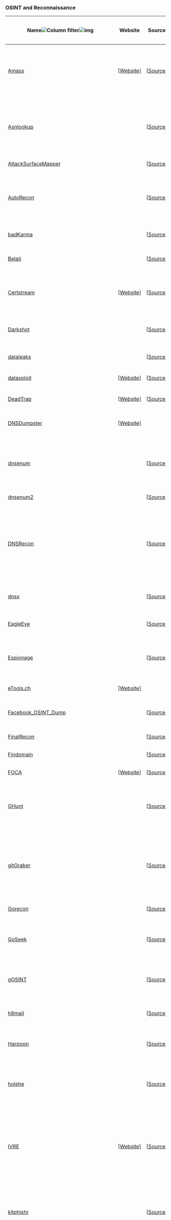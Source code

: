 ### OSINT and Reconnaissance

| Name![Column filter](https://inventory.raw.pm/js/vendor/tablefilter/style/themes/icn_filter.gif)![img](https://inventory.raw.pm/js/vendor/tablefilter/style/themes/blank.png) | Website                                                      | Source                                                       | Description![Column filter](https://inventory.raw.pm/js/vendor/tablefilter/style/themes/icn_filter.gif) | Programming language![Column filter](https://inventory.raw.pm/js/vendor/tablefilter/style/themes/icn_filter.gif) | Price![Column filter](https://inventory.raw.pm/js/vendor/tablefilter/style/themes/icn_filter.gif) | Online![Column filter](https://inventory.raw.pm/js/vendor/tablefilter/style/themes/icn_filter.gif) |
| ------------------------------------------------------------ | ------------------------------------------------------------ | ------------------------------------------------------------ | ------------------------------------------------------------ | ------------------------------------------------------------ | ------------------------------------------------------------ | ------------------------------------------------------------ |
| [Amass](https://inventory.raw.pm/tools.html#Amass)           | [[Website\]](https://www.owasp.org/index.php/OWASP_Amass_Project) | [[Source\]](https://github.com/OWASP/Amass/)                 | DNS enumeration and network mapping tool suite: scraping, recursive brute forcing, crawling web archives, reverse DNS sweeping | Go                                                           | Free                                                         | False                                                        |
| [Asnlookup](https://inventory.raw.pm/tools.html#Asnlookup)   |                                                              | [[Source\]](https://github.com/yassineaboukir/Asnlookup)     | Leverage ASN to look up IP addresses (IPv4 & IPv6) owned by a specific organization for reconnaissance purposes, then run port scanning on it | Python                                                       | Free                                                         | False                                                        |
| [AttackSurfaceMapper](https://inventory.raw.pm/tools.html#AttackSurfaceMapper) |                                                              | [[Source\]](https://github.com/superhedgy/AttackSurfaceMapper) | Subdomain enumerator                                         | Python                                                       | Free                                                         | False                                                        |
| [AutoRecon](https://inventory.raw.pm/tools.html#AutoRecon)   |                                                              | [[Source\]](https://github.com/Tib3rius/AutoRecon)           | Multi-threaded network reconnaissance tool which performs automated enumeration of services | Python                                                       | Free                                                         | False                                                        |
| [badKarma](https://inventory.raw.pm/tools.html#badKarma)     |                                                              | [[Source\]](https://github.com/r3vn/badKarma)                | Advanced network reconnaissance tool                         | Python                                                       | Free                                                         | False                                                        |
| [Belati](https://inventory.raw.pm/tools.html#Belati)         |                                                              | [[Source\]](https://github.com/aancw/Belati)                 | OSINT tool, collect data and document actively or passively  | Python                                                       | Free                                                         | False                                                        |
| [Certstream](https://inventory.raw.pm/tools.html#Certstream) | [[Website\]](https://certstream.calidog.io/)                 | [[Source\]](https://github.com/CaliDog/certstream-server)    | Intelligence feed that gives real-time updates from the Certificate Transparency Log network | Elixir                                                       | Free                                                         | False                                                        |
| [Darkshot](https://inventory.raw.pm/tools.html#Darkshot)     |                                                              | [[Source\]](https://github.com/mxrch/darkshot)               | Lightshot scraper with multi-threaded OCR and auto categorizing screenshots | Python                                                       | Free                                                         | False                                                        |
| [dataleaks](https://inventory.raw.pm/tools.html#dataleaks)   |                                                              | [[Source\]](https://github.com/jeisonbeast/dataleaks)        | Self-hosted data breach search engine                        | PHP                                                          | Free                                                         | False                                                        |
| [datasploit](https://inventory.raw.pm/tools.html#datasploit) | [[Website\]](https://datasploit.github.io/datasploit/)       | [[Source\]](https://github.com/DataSploit/datasploit)        | OSINT framework, find, aggregate and export data             | Python                                                       | Free                                                         | False                                                        |
| [DeadTrap](https://inventory.raw.pm/tools.html#DeadTrap)     | [[Website\]](https://chr0m0s0m3s.github.io/DeadTrapv2/)      | [[Source\]](https://github.com/Chr0m0s0m3s/DeadTrapv2)       | Track down footprints of a phone number                      | Python                                                       | Free                                                         | False                                                        |
| [DNSDumpster](https://inventory.raw.pm/tools.html#DNSDumpster) | [[Website\]](https://dnsdumpster.com/)                       |                                                              | Domain research tool that can discover hosts related to a domain |                                                              | Free                                                         | True                                                         |
| [dnsenum](https://inventory.raw.pm/tools.html#dnsenum)       |                                                              | [[Source\]](https://github.com/fwaeytens/dnsenum)            | DNS reconnaissance tool: AXFR, DNS records enumeration, subdomain bruteforce, range reverse lookup | Perl                                                         | Free                                                         | False                                                        |
| [dnsenum2](https://inventory.raw.pm/tools.html#dnsenum2)     |                                                              | [[Source\]](https://github.com/SparrowOchon/dnsenum2)        | Continuation of dnsenum project                              | Perl                                                         | Free                                                         | False                                                        |
| [DNSRecon](https://inventory.raw.pm/tools.html#DNSRecon)     |                                                              | [[Source\]](https://github.com/darkoperator/dnsrecon)        | DNS reconnaissance tool: AXFR, DNS records enumeration, TLD expansion, wildcard resolution, subdomain bruteforce, PTR record lookup, check for cached records | Python                                                       | Free                                                         | False                                                        |
| [dnsx](https://inventory.raw.pm/tools.html#dnsx)             |                                                              | [[Source\]](https://github.com/projectdiscovery/dnsx)        | Multi-purpose DNS toolkit allow to run multiple DNS queries  | Go                                                           | Free                                                         | False                                                        |
| [EagleEye](https://inventory.raw.pm/tools.html#EagleEye)     |                                                              | [[Source\]](https://github.com/ThoughtfulDev/EagleEye)       | Image recognition on instagram, facebook and twitter         | Python                                                       | Free                                                         | False                                                        |
| [Espionage](https://inventory.raw.pm/tools.html#Espionage)   |                                                              | [[Source\]](https://github.com/iAbdullahMughal/espionage)    | Domain information gathering: whois, history, dns records, web technologies, records | Python                                                       | Free                                                         | False                                                        |
| [eTools.ch](https://inventory.raw.pm/tools.html#eTools.ch)   | [[Website\]](https://www.etools.ch/)                         |                                                              | Metasearch engine, query 16 search engines in parallel       |                                                              | Free                                                         | True                                                         |
| [Facebook_OSINT_Dump](https://inventory.raw.pm/tools.html#Facebook_OSINT_Dump) |                                                              | [[Source\]](https://github.com/TheCyberViking/Facebook_OSINT_Dump) | OSINT tool, facebook profile dumper, windows and chrome only | Shell                                                        | Free                                                         | False                                                        |
| [FinalRecon](https://inventory.raw.pm/tools.html#FinalRecon) |                                                              | [[Source\]](https://github.com/thewhiteh4t/FinalRecon)       | Web reconnaissance script                                    | Python                                                       | Free                                                         | False                                                        |
| [Findomain](https://inventory.raw.pm/tools.html#Findomain)   |                                                              | [[Source\]](https://github.com/Edu4rdSHL/findomain)          | Fast subdomain enumerator                                    | Rust                                                         | Free                                                         | False                                                        |
| [FOCA](https://inventory.raw.pm/tools.html#FOCA)             | [[Website\]](https://www.elevenpaths.com/labstools/foca/index.html) | [[Source\]](https://github.com/ElevenPaths/FOCA)             | OSINT framework and metadata analyser                        | Csharp                                                       | Free                                                         | False                                                        |
| [GHunt](https://inventory.raw.pm/tools.html#GHunt)           |                                                              | [[Source\]](https://github.com/mxrch/GHunt)                  | Investigate Google accounts with emails and find name, usernames, Youtube Channel, probable location, Maps reviews, etc. | Python                                                       | Free                                                         | False                                                        |
| [gitGraber](https://inventory.raw.pm/tools.html#gitGraber)   |                                                              | [[Source\]](https://github.com/hisxo/gitGraber)              | Monitor GitHub to search and find sensitive data in real time for different online services such as: Google, Amazon, Paypal, Github, Mailgun, Facebook, Twitter, Heroku, Stripe, etc. | Python                                                       | Free                                                         | False                                                        |
| [Gorecon](https://inventory.raw.pm/tools.html#Gorecon)       |                                                              | [[Source\]](https://github.com/devanshbatham/Gorecon)        | Reconnaissance toolkit                                       | Go                                                           | Free                                                         | False                                                        |
| [GoSeek](https://inventory.raw.pm/tools.html#GoSeek)         |                                                              | [[Source\]](https://github.com/audioo/goseek)                | Username lookup comparable to Maigret/Sherlock, IP Lookup, License Plate & VIN Lookup, Info Cull, and Fake Identity Generator |                                                              | Free                                                         | False                                                        |
| [gOSINT](https://inventory.raw.pm/tools.html#gOSINT)         |                                                              | [[Source\]](https://github.com/Nhoya/gOSINT)                 | OSINT framework; find mails, dumps, retrieve Telegram history and info about hosts | Go                                                           | Free                                                         | False                                                        |
| [h8mail](https://inventory.raw.pm/tools.html#h8mail)         |                                                              | [[Source\]](https://github.com/khast3x/h8mail)               | Email OSINT & Password breach hunting tool; supports chasing down related email | Python                                                       | Free                                                         | False                                                        |
| [Harpoon](https://inventory.raw.pm/tools.html#Harpoon)       |                                                              | [[Source\]](https://github.com/Te-k/harpoon)                 | CLI tool; collect data and document actively or passively    | Python                                                       | Free                                                         | False                                                        |
| [holehe](https://inventory.raw.pm/tools.html#holehe)         |                                                              | [[Source\]](https://github.com/megadose/holehe)              | Check if the mail is used on different sites like twitter, instagram and will retrieve information on sites with the forgotten password function | Python                                                       | Free                                                         | False                                                        |
| [IVRE](https://inventory.raw.pm/tools.html#IVRE)             | [[Website\]](https://ivre.rocks/)                            | [[Source\]](https://github.com/cea-sec/ivre)                 | IVRE (Instrument de veille sur les réseaux extérieurs) or DRUNK (Dynamic Recon of UNKnown networks); network recon framework including tools ofr passive and active recon | Python                                                       | Free                                                         | False                                                        |
| [kitphishr](https://inventory.raw.pm/tools.html#kitphishr)   |                                                              | [[Source\]](https://github.com/cybercdh/kitphishr)           | Hunts for phishing kit source code by traversing URL folders and searching in open directories for zip files; supports list of URLs or PhishTank | Go                                                           | Free                                                         | False                                                        |
| [Kostebek](https://inventory.raw.pm/tools.html#Kostebek)     |                                                              | [[Source\]](https://github.com/esecuritylab/kostebek)        | Tool to find firms domains by searching their trademark information | Python                                                       | Free                                                         | False                                                        |
| [LeakDB](https://inventory.raw.pm/tools.html#LeakDB)         |                                                              | [[Source\]](https://github.com/moloch--/leakdb)              | Normalize, deduplicate, index, sort, and search leaked data sets on the multi-terabyte-scale | Go                                                           | Free                                                         | False                                                        |
| [LeakIX](https://inventory.raw.pm/tools.html#LeakIX)         |                                                              | [[Source\]](https://leakix.net/)                             | Search engine for devices and services exposed on the Internet |                                                              | Free                                                         | True                                                         |
| [LeakLooker](https://inventory.raw.pm/tools.html#LeakLooker) |                                                              | [[Source\]](https://github.com/woj-ciech/LeakLooker-X)       | Discover, browse and monitor database/source code leaks      | Python                                                       | Free                                                         | False                                                        |
| [leakScraper](https://inventory.raw.pm/tools.html#leakScraper) |                                                              | [[Source\]](https://github.com/Acceis/leakScraper)           | Set of tools to process and visualize huge text files containing credentials | Python                                                       | Free                                                         | False                                                        |
| [LinEnum](https://inventory.raw.pm/tools.html#LinEnum)       |                                                              | [[Source\]](https://github.com/rebootuser/LinEnum)           | System script for local Linux enumeration and privilege escalation checks | Shell                                                        | Free                                                         | False                                                        |
| [LittleBrother](https://inventory.raw.pm/tools.html#LittleBrother) |                                                              | [[Source\]](https://github.com/lulz3xploit/littlebrother)    | Information gathering (OSINT) on a person (EU), checks social networks and Pages Jaunes | Python                                                       | Free                                                         | False                                                        |
| [Maigret](https://inventory.raw.pm/tools.html#Maigret)       |                                                              | [[Source\]](https://github.com/soxoj/maigret)                | Collect a dossier on a person by username from a huge number of sites, and extract details from them | Python                                                       | Free                                                         | False                                                        |
| [MassDNS](https://inventory.raw.pm/tools.html#MassDNS)       |                                                              | [[Source\]](https://github.com/blechschmidt/massdns)         | High-performance DNS stub resolver for bulk lookups and reconnaissance (subdomain enumeration) | C                                                            | Free                                                         | False                                                        |
| [Metabigor](https://inventory.raw.pm/tools.html#Metabigor)   |                                                              | [[Source\]](https://github.com/j3ssie/metabigor)             | OSINT tool that doesn't require any API key                  | Go                                                           | Free                                                         | False                                                        |
| [Netflip](https://inventory.raw.pm/tools.html#Netflip)       |                                                              | [[Source\]](https://github.com/maraudery/netflip)            | Scrape sensitive information from paste sites                | CSharp                                                       | Free                                                         | False                                                        |
| [NExfil](https://inventory.raw.pm/tools.html#NExfil)         |                                                              | [[Source\]](https://github.com/thewhiteh4t/nexfil)           | Finding profiles by username over 350 websites               | Python                                                       | Free                                                         | False                                                        |
| [Nmmapper](https://inventory.raw.pm/tools.html#Nmmapper)     | [[Website\]](https://www.nmmapper.com/)                      |                                                              | Cybersecurity tools offered as SaaS: nmap, subdomain finder (Sublist3r, DNScan, Anubis, Amass, Lepus, Findomain, Censys), theHarvester, etc. |                                                              | Paid                                                         | True                                                         |
| [nqntnqnqmb](https://inventory.raw.pm/tools.html#nqntnqnqmb) |                                                              | [[Source\]](https://github.com/megadose/nqntnqnqmb)          | Retrieve information on linkedin profiles, companies on linkedin and search on linkedin companies/persons | Python                                                       | Free                                                         | False                                                        |
| [Oblivion](https://inventory.raw.pm/tools.html#Oblivion)     |                                                              | [[Source\]](https://github.com/loseys/Oblivion)              | Data leak checker and monitoring                             | Python                                                       | Free                                                         | False                                                        |
| [ODIN](https://inventory.raw.pm/tools.html#ODIN)             |                                                              | [[Source\]](https://github.com/chrismaddalena/ODIN)          | Observe, Detect, and Investigate Networks, Automated reconnaissance tool | Python                                                       | Free                                                         | False                                                        |
| [Omnibus](https://inventory.raw.pm/tools.html#Omnibus)       |                                                              | [[Source\]](https://github.com/InQuest/omnibus)              | OSINT framework; collection of tools                         | Python                                                       | Free                                                         | False                                                        |
| [OneForAll](https://inventory.raw.pm/tools.html#OneForAll)   |                                                              | [[Source\]](https://github.com/shmilylty/OneForAll/blob/master/docs/en-us/README.md) | Subdomain enumeration tool                                   | Python                                                       | Free                                                         | False                                                        |
| [OnionSearch](https://inventory.raw.pm/tools.html#OnionSearch) |                                                              | [[Source\]](https://github.com/megadose/OnionSearch)         | Script that scrapes urls on different .onion search engines  | Python                                                       | Free                                                         | False                                                        |
| [OSINT Framework](https://inventory.raw.pm/tools.html#OSINT Framework) | [[Website\]](http://osintframework.com/)                     | [[Source\]](https://github.com/lockfale/OSINT-Framework)     | A web-based collection of tools and resources for OSINT      | Javascript                                                   | Free                                                         | True                                                         |
| [Osintgram](https://inventory.raw.pm/tools.html#Osintgram)   |                                                              | [[Source\]](https://github.com/Datalux/Osintgram)            | Interactive shell to perform analysis on Instagram account of any users by their nickname | Python                                                       | Free                                                         | False                                                        |
| [Osmedeus](https://inventory.raw.pm/tools.html#Osmedeus)     | [[Website\]](https://j3ssie.github.io/Osmedeus/)             | [[Source\]](https://github.com/j3ssie/Osmedeus)              | Automated framework for reconnaissance and vulnerability scanning | Python                                                       | Free                                                         | False                                                        |
| [Photon](https://inventory.raw.pm/tools.html#Photon)         |                                                              | [[Source\]](https://github.com/s0md3v/Photon)                | Fast crawler designed for OSINT                              | Python                                                       | Free                                                         | False                                                        |
| [PITT](https://inventory.raw.pm/tools.html#PITT)             |                                                              | [[Source\]](https://github.com/TheCyberViking/PublicIntelligenceTool) | Web browser loaded with links and extensions for doing OSINT |                                                              | Free                                                         | False                                                        |
| [ProjectDiscovery](https://inventory.raw.pm/tools.html#ProjectDiscovery) | [[Website\]](https://projectdiscovery.io/)                   | [[Source\]](https://github.com/projectdiscovery)             | Monitor, collect and continuously query the assets data via a simple webUI | Go                                                           | Free                                                         | True                                                         |
| [Qualear](https://inventory.raw.pm/tools.html#Qualear)       |                                                              | [[Source\]](https://github.com/maraudery/qualear)            | Reconnaissance Apparatus; Information gathering, conglomerate of tools including custom algorithms, API wrappers | Go                                                           | Free                                                         | False                                                        |
| [Recon-ng](https://inventory.raw.pm/tools.html#Recon-ng)     |                                                              | [[Source\]](https://bitbucket.org/LaNMaSteR53/recon-ng/)     | Web-based reconnaissance tool                                | Python                                                       | Free                                                         | False                                                        |
| [ReconDog](https://inventory.raw.pm/tools.html#ReconDog)     |                                                              | [[Source\]](https://github.com/s0md3v/ReconDog)              | Multi-purpose reconnaissance tool, CMS detection, reverse IP lookup, port scan, etc. | Python                                                       | Free                                                         | False                                                        |
| [Reconnoitre](https://inventory.raw.pm/tools.html#Reconnoitre) |                                                              | [[Source\]](https://github.com/codingo/Reconnoitre)          | Tool made to automate information gathering and service enumeration while storing results | Python                                                       | Free                                                         | False                                                        |
| [ReconScan](https://inventory.raw.pm/tools.html#ReconScan)   |                                                              | [[Source\]](https://github.com/RoliSoft/ReconScan)           | Network reconnaissance and vulnerability assessment tools    | Python                                                       | Free                                                         | False                                                        |
| [Recsech](https://inventory.raw.pm/tools.html#Recsech)       |                                                              | [[Source\]](https://github.com/radenvodka/Recsech)           | Web reconnaissance and vulnerability scanner tool            | PHP                                                          | Free                                                         | False                                                        |
| [Red Team Arsenal](https://inventory.raw.pm/tools.html#Red Team Arsenal) |                                                              | [[Source\]](https://github.com/flipkart-incubator/RTA)       | Automated reconnaissance scanner and security checks         | Python                                                       | Free                                                         | False                                                        |
| [reNgine](https://inventory.raw.pm/tools.html#reNgine)       | [[Website\]](https://yogeshojha.github.io/rengine/)          | [[Source\]](https://github.com/yogeshojha/rengine)           | Automated recon framework for web applications; customizable scan engines & pipeline of reconnaissance | Python                                                       | Free                                                         | False                                                        |
| [Sandmap](https://inventory.raw.pm/tools.html#Sandmap)       | [[Website\]](https://github.com/trimstray/sandmap/wiki)      | [[Source\]](https://github.com/trimstray/sandmap)            | Network and system reconnaissance scanner using Nmap         | Shell                                                        | Free                                                         | False                                                        |
| [SearchDNS](https://inventory.raw.pm/tools.html#SearchDNS)   | [[Website\]](https://searchdns.netcraft.com/)                |                                                              | Netcraft tool; Search and find information for domains and subdomains |                                                              | Free                                                         | True                                                         |
| [Sherlock](https://inventory.raw.pm/tools.html#Sherlock)     | [[Website\]](https://sherlock-project.github.io/)            | [[Source\]](https://github.com/sherlock-project/sherlock)    | Hunt down social media accounts by username across social networks | Python                                                       | Free                                                         | False                                                        |
| [Shodan](https://inventory.raw.pm/tools.html#Shodan)         | [[Website\]](https://www.shodan.io/)                         |                                                              | Search devices connected to the internet; helps find information about desktops, servers, IoT devices; including metadata such as the software running |                                                              | Free                                                         | True                                                         |
| [shosubgo](https://inventory.raw.pm/tools.html#shosubgo)     |                                                              | [[Source\]](https://github.com/incogbyte/shosubgo)           | Grab subdomains using Shodan api                             | Go                                                           | Free                                                         | False                                                        |
| [shuffledns](https://inventory.raw.pm/tools.html#shuffledns) |                                                              | [[Source\]](https://github.com/projectdiscovery/shuffledns)  | Wrapper around massdns that allows you to enumerate valid subdomains using active bruteforce as well as resolve subdomains with wildcard handling and easy input-output support | Go                                                           | Free                                                         | False                                                        |
| [SiteBroker](https://inventory.raw.pm/tools.html#SiteBroker) |                                                              | [[Source\]](https://github.com/Anon-Exploiter/SiteBroker)    | Tool for information gathering and penetration test automation | Python                                                       | Free                                                         | False                                                        |
| [Sn1per](https://inventory.raw.pm/tools.html#Sn1per)         |                                                              | [[Source\]](https://github.com/1N3/Sn1per)                   | Automated reconnaissance scanner                             | Shell                                                        | Free                                                         | False                                                        |
| [spiderfoot](https://inventory.raw.pm/tools.html#spiderfoot) | [[Website\]](http://www.spiderfoot.net/)                     | [[Source\]](https://github.com/smicallef/spiderfoot)         | OSINT framework, collect and manage data, scan target        | Python                                                       | Free                                                         | False                                                        |
| [Stalker](https://inventory.raw.pm/tools.html#Stalker)       |                                                              | [[Source\]](https://gitlab.com/Pxmme/stalker)                | Automated scanning of social networks and other websites, using a single nickname | Python                                                       | Free                                                         | False                                                        |
| [SubDomainizer](https://inventory.raw.pm/tools.html#SubDomainizer) |                                                              | [[Source\]](https://github.com/nsonaniya2010/SubDomainizer)  | Find subdomains and interesting things hidden inside, external Javascript files of page, folder, and Github | Python                                                       | Free                                                         | False                                                        |
| [subfinder](https://inventory.raw.pm/tools.html#subfinder)   | [[Website\]](https://projectdiscovery.io/open-source)        | [[Source\]](https://github.com/projectdiscovery/subfinder)   | Discovers valid subdomains for websites, designed as a passive framework to be useful for bug bounties and safe for penetration testing | Go                                                           | Free                                                         | False                                                        |
| [Sublist3r](https://inventory.raw.pm/tools.html#Sublist3r)   |                                                              | [[Source\]](https://github.com/aboul3la/Sublist3r)           | Subdomains enumeration tool                                  | Python                                                       | Free                                                         | False                                                        |
| [Sudomy](https://inventory.raw.pm/tools.html#Sudomy)         |                                                              | [[Source\]](https://github.com/Screetsec/Sudomy)             | Subdomain enumeration tool                                   | Python                                                       | Free                                                         | False                                                        |
| [Th3inspector](https://inventory.raw.pm/tools.html#Th3inspector) |                                                              | [[Source\]](https://github.com/Moham3dRiahi/Th3inspector)    | Multi-purpose information gathering tool                     | Perl                                                         | Free                                                         | False                                                        |
| [theHarvester](https://inventory.raw.pm/tools.html#theHarvester) |                                                              | [[Source\]](https://github.com/laramies/theHarvester)        | Multi-purpose information gathering tool: emails, names, subdomains, IPs, URLs | Python                                                       | Free                                                         | False                                                        |
| [tinfoleak](https://inventory.raw.pm/tools.html#tinfoleak)   |                                                              | [[Source\]](https://github.com/vaguileradiaz/tinfoleak)      | Twitter intelligence analysis tool                           | Python                                                       | Free                                                         | False                                                        |
| [Totem](https://inventory.raw.pm/tools.html#Totem)           |                                                              | [[Source\]](https://github.com/megadose/facebook_totem)      | Retrieve information about ads of a facebook page, retrieve the number of people targeted, how much the ad cost and a lot of other information | Python                                                       | Free                                                         | False                                                        |
| [trape](https://inventory.raw.pm/tools.html#trape)           |                                                              | [[Source\]](https://github.com/jofpin/trape)                 | Analysis and research tool, which allows people to track and execute intelligent social engineering attacks in real time | Python                                                       | Free                                                         | False                                                        |
| [TWINT](https://inventory.raw.pm/tools.html#TWINT)           |                                                              | [[Source\]](https://github.com/twintproject/twint)           | Twitter Intelligence Tool; Twitter scraping & OSINT tool that doesn't use Twitter's API, allowing one to scrape a user's followers, following, Tweets and more while evading most API limitations | Python                                                       | Free                                                         | False                                                        |